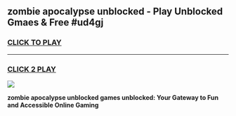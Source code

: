
## zombie apocalypse unblocked - Play Unblocked Gmaes & Free #ud4gj
<h3>
<a href="https://news.freeplayer.one?title=zombie_apocalypse_unblocked&ref=03M">CLICK TO PLAY</a></h3>
<hr>

<h3>
<a href="https://news.freeplayer.one?title=zombie_apocalypse_unblocked&ref=03M">CLICK 2 PLAY</a>
  
</h3>

<a href="https://news.freeplayer.one?title=zombie_apocalypse_unblocked&ref=03M"><img src="https://clearcache.store/games.png"></a>


**zombie apocalypse unblocked games unblocked: Your Gateway to Fun and Accessible Online Gaming**
